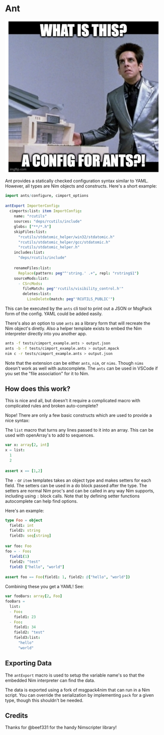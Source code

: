 # Ant

![Alt text](ants.png)

Ant provides a statically checked configuration syntax similar to YAML. However, all types are Nim objects and constructs. 
Here's a short example:

```nim
import ants/configure, cimport_options

antExport ImporterConfig:
  cimports:list: item ImportConfig:
    name: "rcutils"
    sources: "deps/rcutils/include"
    globs: ["**/*.h"]
    skipFiles:list:
      "rcutils/stdatomic_helper/win32/stdatomic.h"
      "rcutils/stdatomic_helper/gcc/stdatomic.h"
      "rcutils/stdatomic_helper.h"
    includes:list:
      "deps/rcutils/include"

    renameFiles:list:
      Replace(pattern: peg"^'string.' .+", repl: "rstring$1")
    sourceMods:list:
      - CSrcMods:
        fileMatch: peg"'rcutils/visibility_control.h'"
        deletes:list:
          LineDelete(match: peg"'RCUTILS_PUBLIC'")
```

This can be executed by the `ants` cli tool to print out a JSON or MsgPack form of the config. YAML could be added easily.

There's also an option to use `ants` as a library form that will recreate the Nim object's diretly. Also a helper template exists to embed the Nim interpreter directly into you another app.

```sh
ants -f tests/cimport_example.ants > output.json
ants -b -f tests/cimport_example.ants > output.mpack 
nim c -r tests/cimport_example.ants > output.json 
```

Note that the extension can be either `ants`, `nim`, or `nims`. Though `nims` doesn't work as well with autocomplete. The `ants` can be used in VSCode if you set the "file association" for it to Nim. 

## How does this work? 

This is nice and all, but doesn't it require a complicated macro with complicated rules and broken auto-complete?

Nope!  There are only a few basic constructs which are used to provide a nice syntax: 

The `list` macro that turns any lines passed to it into an array. This can be used with openArray's to add to sequences.  

```nim
var x: array[2, int]
x = list:
  1
  2

assert x == [1,2]
```

The `-` or `item` templates takes an object type and makes setters for each field. The setters can be used in a do block passed after the type. The setters are normal Nim proc's and can be called in any way Nim supports, including using `:` block calls. Note that by defining setter functions autocomplete can help find options.

Here's an example:

```nim
type Foo = object
  field1: int
  field2: string
  field3: seq[string]

var foo: Foo
foo = - Foo:
  field1(1)
  field2: "test"
  field3 ["hello", "world"]

assert foo == Foo(field1: 1, field2: @["hello", "world"])
```

Combining these you get a YAML! See:

```nim
var fooBars: array[2, Foo]
fooBars =
  list:
  - Foo:
    field1: 23
  - Foo:
    field1: 34
    field2: "test"
    field3:list:
      "hello"
      "world"
```

## Exporting Data

The `antExport` macro is used to setup the variable name's so that the embedded Nim interpreter can find the data.

The data is exported using a fork of msgpack4nim that can run in a Nim script. You can override the serialization by implementing `pack` for a given type, though this shouldn't be needed.

## Credits

Thanks for @beef331 for the handy Nimscripter library!
